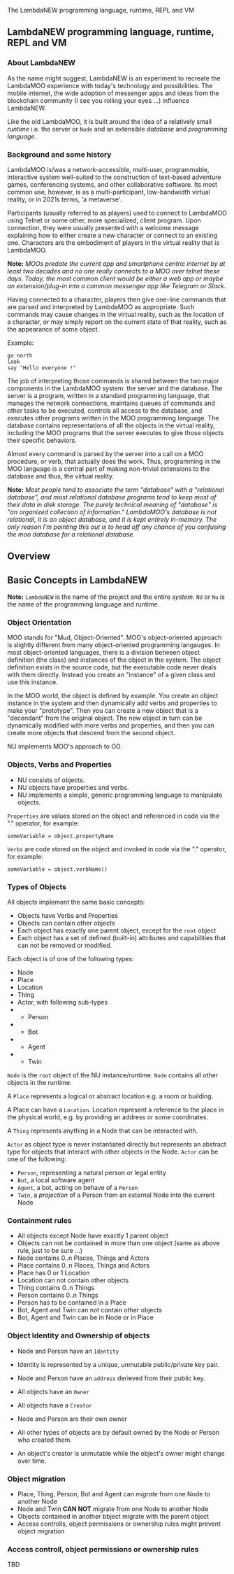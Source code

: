 The LambdaNEW programming language, runtime, REPL and VM

## LambdaNEW programming language, runtime, REPL and VM

### About LambdaNEW

As the name might suggest, LambdaNEW is an experiment to recreate the LambdaMOO experience with today's technology and possibilities. The mobile internet, the wide adoption of messenger apps and ideas from the blockchain community (I see you rolling your eyes ...) influence LambdaNEW. 

Like the old LambdaMOO, it is built around the idea of a relatively small *runtime* i.e. the server or `Node` and an extensible *database* and *programming language*.


### Background and some history

LambdaMOO is/was a network-accessible, multi-user, programmable, interactive system well-suited to the construction of text-based adventure games, conferencing systems, and other collaborative software. Its most common use, however, is as a multi-participant, low-bandwidth virtual reality, or in 2021s terms, 'a metaverse'.

Participants (usually referred to as players) used to connect to LambdaMOO using Telnet or some other, more specialized, client program. Upon connection, they were usually presented with a welcome message explaining how to either create a new character or connect to an existing one. Characters are the embodiment of players in the virtual reality that is LambdaMOO.

**Note:** _MOOs predate the current app and smartphone centric internet by at least two decades and no one really connects to a MOO over telnet these days. Today, the most common client would be either a web app or maybe an extension/plug-in into a common messenger app like Telegram or Slack._

Having connected to a character, players then give one-line commands that are parsed and interpreted by LambdaMOO as appropriate. Such commands may cause changes in the virtual reality, such as the location of a character, or may simply report on the current state of that reality, such as the appearance of some object.

Example:

```shell
go north
look
say "Hello everyone !"
````

The job of interpreting those commands is shared between the two major components in the LambdaMOO system: the server and the database. The server is a program, written in a standard programming language, that manages the network connections, maintains queues of commands and other tasks to be executed, controls all access to the database, and executes other programs written in the MOO programming language. The database contains representations of all the objects in the virtual reality, including the MOO programs that the server executes to give those objects their specific behaviors.

Almost every command is parsed by the server into a call on a MOO procedure, or verb, that actually does the work. Thus, programming in the MOO language is a central part of making non-trivial extensions to the database and thus, the virtual reality.

**Note:** _Most people tend to associate the term "database" with a "relational database", and most relational database programs tend to keep most of their data in disk storage. The purely technical meaning of "database" is "an organized collection of information." LambdaMOO's database is not relational, it is an object database, and it is kept entirely in-memory. The only reason I'm pointing this out is to head off any chance of you confusing the moo database for a relational database._


## Overview

## Basic Concepts in LambdaNEW

**Note:** `LambdaNEW` is the name of the project and the entire *system*. `NU` or `Nu` is the name of the programming language and runtime.

### Object Orientation

MOO stands for "Mud, Object-Oriented". MOO's object-oriented approach is slightly different from many object-oriented programming langauges. In most object-oriented languages, there is a division between object definition (the class) and instances of the object in the system. The object definition exists in the source code, but the executable code never deals with them directly. Instead you create an "instance" of a given class and use this instance.

In the MOO world, the object is defined by example. You create an object instance in the system and then dynamically add verbs and properties to make your "prototype". Then you can create a new object that is a "decendant" from the original object. The new object in turn can be dynamically modified with more verbs and properties, and then you can create more objects that descend from the second object.

NU implements MOO's approach to OO.

### Objects, Verbs and Properties

* NU consists of objects.
* NU objects have properties and verbs.
* NU implements a simple, generic programming language to manipulate objects.


`Properties` are values stored on the object and referenced in code via the "." operator, for example:

```shell
someVariable = object.propertyName
```

`Verbs` are code stored on the object and invoked in code via the "." operator, for example:

```shell
someVariable = object.verbName()
```


### Types of Objects

All objects implement the same basic concepts:

* Objects have Verbs and Properties
* Objects can contain other objects
* Each object has exactly one parent object, except for the `root` object
* Each object has a set of defined (built-in) attributes and capabilities that can not be removed or modified.

Each object is of one of the following types:

* Node
* Place
* Location
* Thing
* Actor, with following sub-types
*   * Person
*   * Bot
*   * Agent
*   * Twin

`Node` is the `root` object of the NU instance/runtime. `Node` contains all other objects in the runtime.

A `Place` represents a logical or abstract location e.g. a room or building.

A Place can have a `Location`. Location represent a reference to the place in the physical world, e.g. by providing an address or some coordinates.

A `Thing` represents anything in a Node that can be interacted with.

`Actor` as object type is never instantiated directly but represents an abstract type for objects that interact with other objects in the Node. `Actor` can be one of the following:

* `Person`, representing a natural person or legal entity
* `Bot`, a local software agent
* `Agent`, a bot, acting on behave of a `Person`
* `Twin`, a *projection* of a Person from an external Node into the current Node


### Containment rules

* All objects except Node have exactly 1 parent object
* Objects can not be contained in more than one object (same as above rule, just to be sure ...)
* Node contains 0..n Places, Things and Actors
* Place contains 0..n Places, Things and Actors
* Place has 0 or 1 Location
* Location can not contain other objects
* Thing contains 0..n Things
* Person contains 0..n  Things
* Person has to be contained in a Place
* Bot, Agent and Twin can not contain other objects
* Bot, Agent and Twin can be in Node or in Place


### Object Identity and Ownership of objects

* Node and Person have an `Identity`
* Identity is represented by a unique, unmutable public/private key pair.
* Node and Person have an `address` derieved from their public key.


* All objects have an `Owner`
* All objects have a `Creator`
* Node and Person are their own owner
* All other types of objects are by default owned by the Node or Person who created them.
* An object's creator is unmutable while the object's owner might change over time.


### Object migration

* Place, Thing, Person, Bot and Agent can *migrate* from one Node to another Node
* Node and Twin **CAN NOT** migrate from one Node to another Node
* Objects contained in another bbject migrate with the parent object
* Access controlls, object permissions or ownership rules might prevent object migration


### Access controll, object permissions or ownership rules

TBD